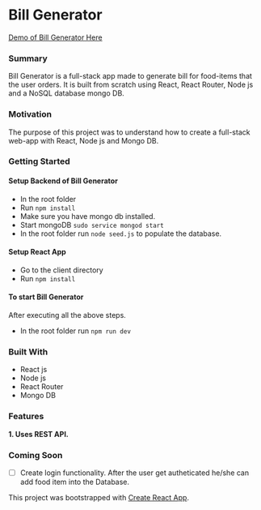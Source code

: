 # Bill Generator
[Demo of Bill Generator Here](https://yog9.github.io/B/)

### Summary
Bill Generator is a full-stack app made to generate bill for food-items that the user orders. It is built from scratch using React, React Router, Node js and a NoSQL database mongo DB.

### Motivation
The purpose of this project was to understand how to create a full-stack web-app with React, Node js and Mongo DB.

### Getting Started

#### Setup Backend of Bill Generator
* In the root folder
* Run `npm install`
* Make sure you have mongo db installed.
* Start mongoDB
`sudo service mongod start`
* In the root folder run `node seed.js` to populate the database.

#### Setup React App
* Go to the client directory
* Run `npm install`

#### To start Bill Generator
After executing all the above steps.
* In the root folder run  `npm run dev`

### Built With
* React js
* Node js
* React Router
* Mongo DB

### Features
**1. Uses REST API.**

### Coming Soon 
- [ ] Create login functionality. After the user get autheticated he/she can add food item into the Database.

This project was bootstrapped with [Create React App](https://github.com/facebook/create-react-app).



